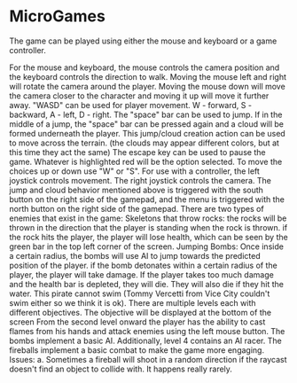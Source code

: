 # MicroGames

The game can be played using either the mouse and keyboard or a game controller.

For the mouse and keyboard, the mouse controls the camera position and the keyboard controls the direction to walk.
Moving the mouse left and right will rotate the camera around the player. Moving the mouse down will move the camera closer to the character and moving it up will move it further away.
"WASD" can be used for player movement. W - forward, S - backward, A - left, D - right.
The "space" bar can be used to jump. If in the middle of a jump, the "space" bar can be pressed again and a cloud will be formed underneath the player. This jump/cloud creation action can be used to move across the terrain. (the clouds may appear different colors, but at this time they act the same)
The escape key can be used to pause the game. Whatever is highlighted red will be the option selected. To move the choices up or down use "W" or "S".
For use with a controller, the left joystick controls movement. The right joystick controls the camera. The jump and cloud behavior mentioned above is triggered with the south button on the right side of the gamepad, and the menu is triggered with the north button on the right side of the gamepad.
There are two types of enemies that exist in the game:
Skeletons that throw rocks:
the rocks will be thrown in the direction that the player is standing when the rock is thrown.
if the rock hits the player, the player will lose health, which can be seen by the green bar in the top left corner of the screen.
Jumping Bombs:
Once inside a certain radius, the bombs will use AI to jump towards the predicted position of the player.
if the bomb detonates within a certain radius of the player, the player will take damage.
If the player takes too much damage and the health bar is depleted, they will die. They will also die if they hit the water. This pirate cannot swim (Tommy Vercetti from Vice City couldn't swim either so we think it is ok).
There are multiple levels each with different objectives. The objective will be displayed at the bottom of the screen
From the second level onward the player has the ability to cast flames from his hands and attack enemies using the left mouse button.
The bombs implement a basic AI. Additionally, level 4 contains an AI racer. The fireballs implement a basic combat to make the game more engaging.
Issues: a. Sometimes a fireball will shoot in a random direction if the raycast doesn't find an object to collide with. It happens really rarely.

